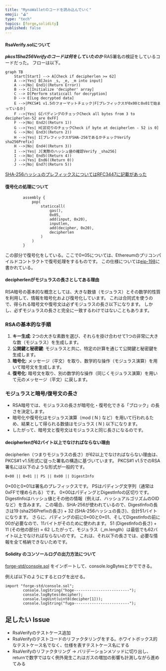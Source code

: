 ```yaml
---
title: "MynaWalletのコードを読み込んでいく"
emoji: "⛳"
type: "tech"
topics: [forge,solidity]
published: false
---
```


#### RsaVerify.solについて

***pkcs1Sha256Verifyのコードは何をしていたのか***
RAS署名の検証をしているコードだった。
フローは以下。

```mermaid
graph TB
    Start[Start] --> A[Check if decipherlen >= 62]
    A -->|Yes| B[Join _s, _e, _m into input]
    A -->|No| End1((Return Error))
    B --> C[Initialize 'decipher' array]
    C --> D[Perform staticcall for decryption]
    D --> E[Log decrypted data]
    E -->|PKCS#1 v1.5のフォーマットチェック|F[プレフィックスが0x00と0x01で始まっているか]
    F -->|Yes| G[パディングのチェックCheck all bytes from 3 to decipherlen-52 are 0xFF]
    F -->|No| End2((Return 1))
    G -->|Yes| H[区切りのチェックCheck if byte at decipherlen - 52 is 0]
    G -->|No| End3((Return 2))
    H -->|Yes| I[プレフィックスがSHA-256であるかチェックVerify sha256Prefix]
    H -->|No| End4((Return 3))
    I -->|Yes| J[実際のハッシュ値の確認Verify _sha256]
    I -->|No| End5((Return 4))
    J -->|Yes| End6((Return 0))
    J -->|No| End7((Return 5))
```

[SHA-256ハッシュのプレフィックスについてはRFC3447に記載があった](https://www.rfc-editor.org/rfc/rfc3447#page-43)

#### 復号化の処理について

```RsaVerify.sol
        assembly {
            pop(
                staticcall(
                    gas(),
                    0x05,
                    add(input, 0x20),
                    inputlen,
                    add(decipher, 0x20),
                    decipherlen
                )
            )
        }
```

この部分で復号化をしている。ここで0×05については、Ethereumのプリコンパイルドコントラクトで復号処理をするものです。
この仕様については[eip-198](https://eips.ethereum.org/EIPS/eip-198)に書かれている。

#### decipherlenがモジュラスの長さとしてある理由

RSA暗号の基本的な概念としては、大きな数値（モジュラス）とその数学的性質を利用して、情報を暗号化および復号化しています。
これは合同式を使うので、得られる暗号文や復号文は必ずモジュラスの長さ以下になります。
しかし、必ずモジュラスの長さと完全に一致するわけではないこともあります。

### RSAの基本的な手順

1. **キー生成**: 2つの大きな素数を選び、それらを掛け合わせて1つの非常に大きな数（モジュラス）を生成します。
2. **公開鍵と秘密鍵**: モジュラスと共に、特定の計算を通じて公開鍵と秘密鍵を生成します。
3. **暗号化**: メッセージ（平文）を取り、数学的な操作（モジュラス演算）を用いて暗号文を生成します。
4. **復号化**: 暗号文を取り、別の数学的な操作（同じくモジュラス演算）を用いて元のメッセージ（平文）に戻します。

### モジュラスと暗号/復号文の長さ

- RSA暗号では、モジュラスの長さが暗号化・復号化できる「ブロック」の長さを決定します。
- 暗号化や復号化はモジュラス演算（mod \( N \) など）を用いて行われるため、結果として得られる数値はモジュラス \( N \) 以下になります。
- したがって、暗号文と復号文はモジュラスと同じ長さになるのです。

#### decipherlenが62バイト以上でなければならない理由

decipherlen（つまりモジュラスの長さ）が62以上でなければならない理由は、PKCS#1 v1.5形式に従った署名の構造に基づいています。
PKCS#1 v1.5でのRSA署名には以下のような形式が一般的です。

```format
0×00 || 0×01 || PS || 0x00 || DigestInfo
```

0×00と0×01は署名のプレフィックスです。
PSはパディング文字列（通常は0xFFで埋められる）です。
0×00はパディングとDigestInfoの区切りです。
DigestInfoはハッシュ値とその他の情報（例えば、ハッシュアルゴリズムのOIDなど）を含みます。
この場合、SHA-256が使われているので、DigestInfoの長さは19 (sha256Prefixの長さ) + 32 (SHA-256ハッシュの長さ)、合計51バイトになります。
さらに、パディングの前に0×00と0×01、そしてDigestInfoの前に00が必要なので、11バイトがそのために使われます。
51 (DigestInfoの長さ) + 11 (その他の部分) = 62
したがって、モジュラス（_m.length）は最低でも62バイト以上でなければならないのです。
これは、それ以下の長さでは、必要な情報を全て格納できないためです。

#### Solidity のコンソールログの出力方法について

[forge-std/console.sol](https://github.com/foundry-rs/forge-std/blob/master/src/console.sol) をインポートして、console.logBytesとかでできる。

例えば以下のようにするとログを出せる。

```RsaVerify.sol
import "forge-std/console.sol";
        console.logString("hoge-------------------------");
        console.logBytes(decipher);
        console.logUint(uint8(decipher[1]));
        console.logString("fuga-------------------------");
```

## 足したい Issue

- RsaVerifyのテストケース追加
- RsaVerifyのテストコードのリファクタリングをする。ホワイトボックス的なテストケース名でなく、仕様を表すテストケース名にする
- RsaVerifyのリファクタリング -> バリデーションメソッドに切り出し、returnで数字ではなく例外発生これはガスの増加の影響も計測しながら進めてみる
